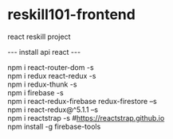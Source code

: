 # reskill101-frontend
react reskill project

--- install api react ---

npm i react-router-dom -s <br>
npm i redux react-redux -s <br>
npm i redux-thunk -s <br>
npm i firebase -s <br>
npm i react-redux-firebase redux-firestore –s <br>
npm i react-redux@^5.1.1 –s <br>
npm i reactstrap -s #https://reactstrap.github.io <br>
npm install -g firebase-tools <br>
